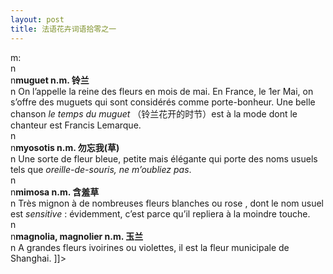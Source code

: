 ```yaml
---
layout: post
title: 法语花卉词语拾零之一
---
```


<p>m</i>:<br />n<br />n<b>muguet  n.m. 铃兰 </b><br />n    On l’appelle la reine des fleurs en mois de mai. En France, le 1er  Mai, on s’offre des muguets qui sont considérés comme porte-bonheur. Une belle chanson <i>le temps du muguet</i> （铃兰花开的时节）est à la mode dont le chanteur est Francis Lemarque. <br />n<br />n<b>myosotis  n.m. 勿忘我(草)</b><br />n     Une sorte de fleur bleue, petite mais élégante qui porte des noms usuels tels que <i>oreille-de-souris, ne m’oubliez pas</i>.<br />n<br />n<b>mimosa  n.m. 含羞草</b><br />n    Très mignon à de nombreuses fleurs blanches ou rose , dont le nom usuel est <i>sensitive</i> : évidemment, c’est parce qu’il repliera à la moindre touche.<br />n<br />n<b>magnolia, magnolier  n.m. 玉兰</b><br />n    A grandes fleurs ivoirines ou violettes, il est la fleur municipale de Shanghai. ]]&gt;
</p>
